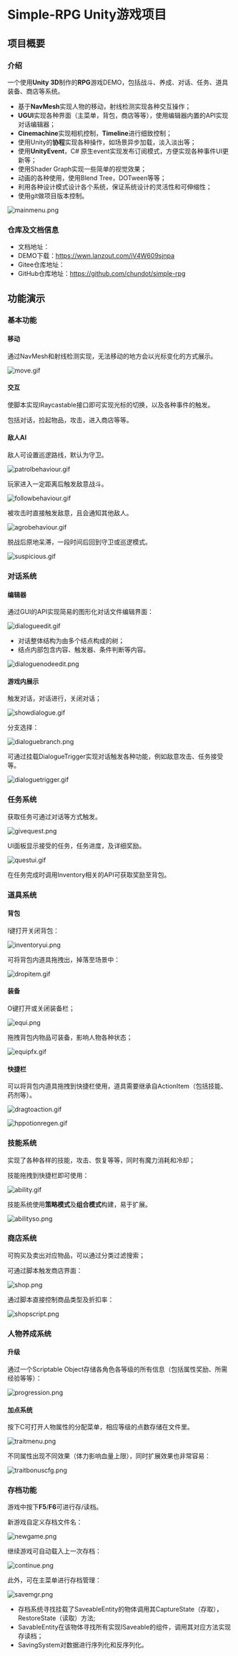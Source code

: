 # Simple-RPG Unity游戏项目
## 项目概要
### 介绍

一个使用**Unity 3D**制作的**RPG**游戏DEMO，包括战斗、养成、对话、任务、道具装备、商店等系统。

- 基于**NavMesh**实现人物的移动，射线检测实现各种交互操作；
- **UGUI**实现各种界面（主菜单，背包，商店等等），使用编辑器内置的API实现对话编辑器；
- **Cinemachine**实现相机控制，**Timeline**进行细致控制；
- 使用Unity的**协程**实现各种操作，如场景异步加载，淡入淡出等；
- 使用**UnityEvent**，C# 原生event实现发布订阅模式，方便实现各种事件UI更新等；
- 使用Shader Graph实现一些简单的视觉效果；
- 动画的各种使用，使用Blend Tree，DOTween等等；
- 利用各种设计模式设计各个系统，保证系统设计的灵活性和可伸缩性；
- 使用git做项目版本控制。


![mainmenu.png](./images/mainmenu.gif)

### 仓库及文档信息
- 文档地址：
- DEMO下载：https://wwn.lanzout.com/iV4W609sjnpa
- Gitee仓库地址：
- GitHub仓库地址：https://github.com/chundot/simple-rpg

## 功能演示
### 基本功能
#### 移动

通过NavMesh和射线检测实现，无法移动的地方会以光标变化的方式展示。

![move.gif](./images/move.gif)

#### 交互

使脚本实现IRaycastable接口即可实现光标的切换，以及各种事件的触发。

包括对话，捡起物品，攻击，进入商店等等。

#### 敌人AI

敌人可设置巡逻路线，默认为守卫。

![patrolbehaviour.gif](./images/patrolbehaviour.gif)

玩家进入一定距离后触发敌意战斗。

![followbehaviour.gif](./images/followbehaviour.gif)

被攻击时直接触发敌意，且会通知其他敌人。

![agrobehaviour.gif](./images/agrobehaviour.gif)

脱战后原地呆滞，一段时间后回到守卫或巡逻模式。

![suspicious.gif](./images/suspicious.gif)

### 对话系统
#### 编辑器

通过GUI的API实现简易的图形化对话文件编辑界面：

![dialogueedit.gif](./images\dialogueedit.gif)

- 对话整体结构为由多个结点构成的树；
- 结点内部包含内容、触发器、条件判断等内容。

![dialoguenodeedit.png](./images/dialoguenodeedit.png)

#### 游戏内展示

触发对话，对话进行，关闭对话；

![showdialogue.gif](./images/showdialogue.gif)

分支选择：

![dialoguebranch.png](./images/dialoguebranch.png)

可通过挂载DialogueTrigger实现对话触发各种功能，例如敌意攻击、任务接受等。

![dialoguetrigger.gif](./images/dialoguetrigger.gif)

### 任务系统

获取任务可通过对话等方式触发。

![givequest.png](./images/givequest.png)

UI面板显示接受的任务，任务进度，及详细奖励。

![questui.gif](./images/questui.gif)

在任务完成时调用Inventory相关的API可获取奖励至背包。

### 道具系统
#### 背包

I键打开关闭背包：

![inventoryui.png](./images/inventoryui.png "inventoryui.png")

可将背包内道具拖拽出，掉落至场景中：

![dropitem.gif](./images/dropitem.gif)

#### 装备

O键打开或关闭装备栏；

![equi.png](./images/equi.png "equi.png")

拖拽背包内物品可装备，影响人物各种状态；

![equipfx.gif](./images/equipfx.gif)

#### 快捷栏

可以将背包内道具拖拽到快捷栏使用，道具需要继承自ActionItem（包括技能、药剂等）。

![dragtoaction.gif](./images/dragtoaction.gif)

![hppotionregen.gif](./images/hppotionregen.gif)

### 技能系统

实现了各种各样的技能，攻击、恢复等等，同时有魔力消耗和冷却；

技能拖拽到快捷栏即可使用：

![ability.gif](./images/ability.gif)

技能系统使用**策略模式**及**组合模式**构建，易于扩展。

![abilityso.png](./images/abilityso.png)

### 商店系统

可购买及卖出对应物品，可以通过分类过滤搜索；

可通过脚本触发商店界面：

![shop.png](./images/shop.png)

通过脚本直接控制商品类型及折扣率：

![shopscript.png](./images/shopscript.png)

### 人物养成系统
#### 升级

通过一个Scriptable Object存储各角色各等级的所有信息（包括属性奖励、所需经验等等）：

![progression.png](./images/progression.png)

#### 加点系统

按下C可打开人物属性的分配菜单，相应等级的点数存储在文件里。

![traitmenu.png](./images/traitmenu.png)

不同属性出现不同效果（体力影响血量上限），同时扩展效果也非常容易：

![traitbonuscfg.png](./images/traitbonuscfg.png)

### 存档功能

游戏中按下**F5**/**F6**可进行存/读档。

新游戏自定义存档文件名：

![newgame.png](./images/newgame.png)

继续游戏可自动载入上一次存档：

![continue.png](./images/continue.png)

此外，可在主菜单进行存档管理：

![savemgr.png](./images/savemgr.png "savemgr.png")

- 存档系统寻找挂载了SaveableEntity的物体调用其CaptureState（存取），RestoreState（读取）方法;
- SavableEntity在该物体寻找所有实现ISaveable的组件，调用其对应方法实现存读档；
- SavingSystem对数据进行序列化和反序列化。
